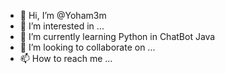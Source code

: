 - 👋 Hi, I’m @Yoham3m
- 👀 I’m interested in ...
- 🌱 I’m currently learning Python in ChatBot Java
- 💞️ I’m looking to collaborate on ...
- 📫 How to reach me ...

<!---
Yoham3m/Yoham3m is a ✨ special ✨ repository because its `README.md` (this file) appears on your GitHub profile.
You can click the Preview link to take a look at your changes.
--->
